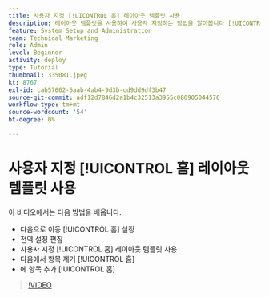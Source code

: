 ```yaml
---
title: 사용자 지정 [!UICONTROL 홈] 레이아웃 템플릿 사용
description: 레이아웃 템플릿을 사용하여 사용자 지정하는 방법을 알아봅니다 [!UICONTROL 홈] 필드를 추가 또는 제거하여
feature: System Setup and Administration
team: Technical Marketing
role: Admin
level: Beginner
activity: deploy
type: Tutorial
thumbnail: 335081.jpeg
kt: 8767
exl-id: cab57062-5aab-4ab4-9d3b-cd9dd9df3b47
source-git-commit: adf12d7846d2a1b4c32513a3955c080905044576
workflow-type: tm+mt
source-wordcount: '54'
ht-degree: 0%

---
```


# 사용자 지정 [!UICONTROL 홈] 레이아웃 템플릿 사용

이 비디오에서는 다음 방법을 배웁니다.

* 다음으로 이동 [!UICONTROL 홈] 설정
* 전역 설정 편집
* 사용자 지정 [!UICONTROL 홈] 레이아웃 템플릿 사용
* 다음에서 항목 제거 [!UICONTROL 홈]
* 에 항목 추가 [!UICONTROL 홈]

>[!VIDEO](https://video.tv.adobe.com/v/335081/?quality=12)
